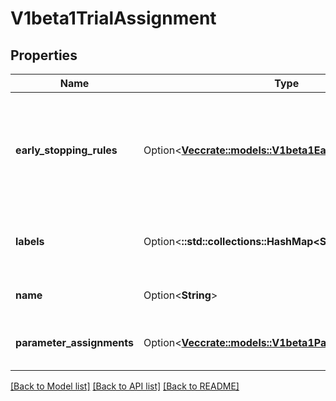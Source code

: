 # V1beta1TrialAssignment

## Properties

Name | Type | Description | Notes
------------ | ------------- | ------------- | -------------
**early_stopping_rules** | Option<[**Vec<crate::models::V1beta1EarlyStoppingRule>**](v1beta1.EarlyStoppingRule.md)> | Rules for early stopping techniques Contains rule name, value and comparison type | [optional]
**labels** | Option<**::std::collections::HashMap<String, String>**> | Suggestion label metadata to attach to Trial job | [optional]
**name** | Option<**String**> | Name of the suggestion | [optional]
**parameter_assignments** | Option<[**Vec<crate::models::V1beta1ParameterAssignment>**](v1beta1.ParameterAssignment.md)> | Suggestion results with Trial parameters | [optional]

[[Back to Model list]](../README.md#documentation-for-models) [[Back to API list]](../README.md#documentation-for-api-endpoints) [[Back to README]](../README.md)


